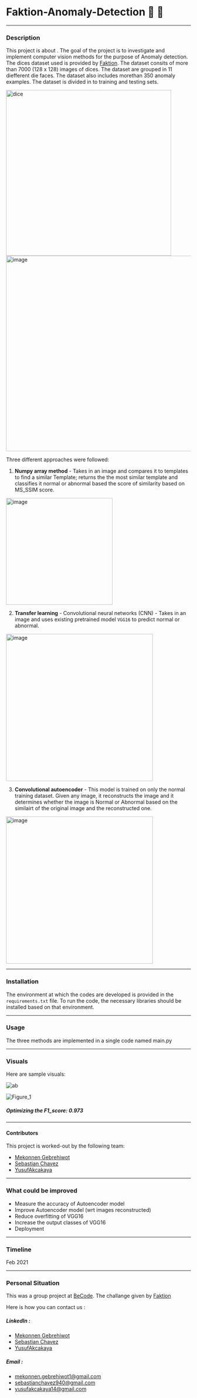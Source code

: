 # Faktion-Anomaly-Detection 🧩 🎲


***
### Description
This project is about . The goal of the project is to investigate and implement computer vision methods for the purpose of Anomaly detection. The dices dataset used is provided by [Faktion](https://www.faktion.com/). The dataset consits of more than 7000 (128 x 128) images of dices. The dataset are grouped in 11 diefferent die faces. The dataset also includes  morethan 350 anomaly examples. The dataset is divided in to training and testing sets. 

<img width="450" alt="dice" src="https://user-images.githubusercontent.com/46165841/153586153-4a8ef509-e527-4df2-9a8a-9ec231b10abf.png">

<img width="531" alt="image" src="https://user-images.githubusercontent.com/46165841/153586772-7a0314a7-7433-48ab-9eb4-683649d0c2c4.png">

 Three different approaches were followed:
1. **Numpy array method** - Takes in an image and compares it to templates to find a similar Template; returns the the most 
similar template and classifies it normal or abnormal based the score of similarity based on MS_SSIM score.

<img width="290" alt="image" src="https://user-images.githubusercontent.com/46165841/153586864-94351ea2-9eaf-45bf-97b5-4226bd93a57a.png">

2. **Transfer learning** - Convolutional neural networks (CNN) - Takes in an image and uses existing pretrained model `VGG16` to predict  normal or abnormal.
<img width="400" alt="image" src="https://user-images.githubusercontent.com/46165841/153588023-c824ca55-6eab-483d-af51-2dbd4d628329.png">

3. **Convolutional autoencoder** - This model is trained on only the normal training dataset. Given any image, it reconstructs the image and it determines whether the image is Normal or Abnormal based on the similairt of the original image and the reconstructed one.

<img width="400" alt="image" src="https://user-images.githubusercontent.com/46165841/153588169-90ada61f-cf2e-4efb-a0f2-d9042a8b4b9f.png">

***
### Installation
The environment at which the codes are developed is provided in the `requirements.txt` file. To run the code, the necessary libraries should be installed based on that environment.


***
### Usage


The three methods are implemented in a single code named main.py
  

***
### Visuals

Here are sample visuals:

![ab](https://user-images.githubusercontent.com/46165841/153591009-9e9a6014-1e17-497a-8b88-7fbb697902f5.png)

![Figure_1](https://user-images.githubusercontent.com/46165841/153591087-861c122a-b586-41e3-b6c9-c23028d9849e.png)

##### Optimizing the F1_score: 0.973

<p align="center">

***
#### Contributors
This project is worked-out by the following team:
                                                                                  
- [Mekonnen Gebrehiwot](https://github.com/mokegg)                                                                                           
- [Sebastian Chavez](https://github.com/sebastianchavezz) 
- [YusufAkcakaya](https://github.com/yusufakcakaya)      
                                                                                                                                    
***
### What could be improved 
- Measure the accuracy of Autoencoder model
- Improve  Autoencoder model (wrt images reconstructed)
- Reduce overfitting of VGG16
- Increase the output classes of VGG16
- Deployment



***
### Timeline
Feb 2021

***
### Personal Situation
This was a group project at [BeCode](https://becode.org/). The challange given by [Faktion](https://www.faktion.com/)

Here is how you can contact us :
##### LinkedIn :                                                                           
- [Mekonnen Gebrehiwot](https://www.linkedin.com/in/mekonnen1/?originalSubdomain=be)
- [Sebastian Chavez](https://www.linkedin.com/in/sebastian-chavez-2-9a0790186/) 
- [YusufAkcakaya](https://www.linkedin.com/in/yusuf-ak%C3%A7akaya-9526a0171/)
                                                                                                                                           
##### Email :                                                                                                                                          
- mekonnen.gebrehiwot1@gmail.com
- sebastianchavez940@gmail.com 
- yusufakcakaya14@gmail.com                                                                                                                                    
